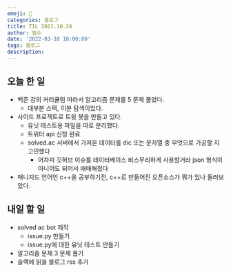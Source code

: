 ```yaml
---
emoji: 🏃
categories: 블로그
title: TIL 2021.10.28
author: 범수
date: '2022-03-10 18:00:00'
tags: 블로그
description:
---
```

<!-- 
튜토리얼, 하우 투 가이드, 설명 ,레퍼런스 
https://documentation.divio.com/tutorials/
-->

## 오늘 한 일

* 백준 강의 커리큘럼 따라서 알고리즘 문제를 5 문제 풀었다.
  * 대부분 스택, 이분 탐색이었다.
* 사이드 프로젝트로 트윗 봇을 만들고 있다.
  * 유닛 테스트용 파일을 따로 분리했다.
  * 트위터 api 신청 완료
  * solved.ac 서버에서 가져온 데이터를 dic 또는 문자열 중 무엇으로 가공할 지 고민했다
    * 어차피 깃허브 이슈를 데이터베이스 비스무리하게 사용할거라 json 형식이 아니어도 되어서 애매해졌다
* 매니지드 언어인  c++을 공부하기전, c++로 만들어진 오픈소스가 뭐가 있나 둘러보았다.

## 내일 할 일

* solved ac bot 제작
  * issue.py 만들기
  * issue.py에 대한 유닛 테스트 만들기
* 알고리즘 문제 3 문제 풀기
* 슬랙에 읽을 블로그 rss 추가
